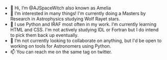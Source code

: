 - 👋 Hi, I’m @AJSpaceWitch also known as Amelia
- 👀 I’m interested in many things! I'm currently doing a Masters by Research in Astrophysics studying Wolf Rayet stars.
- 🌱 I use Python and IRAF most often in my work. I’m currently learning HTML and CSS. I'm not actively studying IDL or Fortran but I do intend to pick them back up eventually.
- 💞️ I’m not currently looking to collaborate on anything, but I'd be open to working on tools for Astronomers using Python.
- 📫 You can reach me on the same tag on twitter.

<!---
AJSpaceWitch/AJSpaceWitch is a ✨ special ✨ repository because its `README.md` (this file) appears on your GitHub profile.
You can click the Preview link to take a look at your changes.
--->
